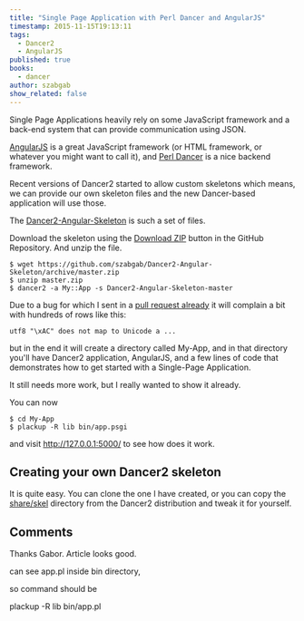 ```yaml
---
title: "Single Page Application with Perl Dancer and AngularJS"
timestamp: 2015-11-15T19:13:11
tags:
  - Dancer2
  - AngularJS
published: true
books:
  - dancer
author: szabgab
show_related: false
---
```



Single Page Applications heavily rely on some JavaScript framework and a back-end system that can provide communication using JSON.

[AngularJS](https://code-maven.com/angularjs) is a great JavaScript framework (or HTML framework, or whatever you might want to call it),
and [Perl Dancer](/dancer) is a nice backend framework.

Recent versions of Dancer2 started to allow custom skeletons which means, we can provide our own skeleton files and the new Dancer-based
application will use those.


The [Dancer2-Angular-Skeleton](https://github.com/szabgab/Dancer2-Angular-Skeleton) is such a set of files.

Download the skeleton using the [Download ZIP](https://github.com/szabgab/Dancer2-Angular-Skeleton/archive/master.zip) button in
the GitHub Repository. And unzip the file.

```
$ wget https://github.com/szabgab/Dancer2-Angular-Skeleton/archive/master.zip
$ unzip master.zip
$ dancer2 -a My::App -s Dancer2-Angular-Skeleton-master
```

Due to a bug for which I sent in a [pull request already](https://github.com/PerlDancer/Dancer2/pull/1060) it will complain a bit
with hundreds of rows like this:

```
utf8 "\xAC" does not map to Unicode a ...
```

but in the end it will create a directory called My-App, and in that directory you'll have Dancer2 application, AngularJS,
and a few lines of code that demonstrates how to get started with a Single-Page Application.

It still needs more work, but I really wanted to show it already.

You can now

```
$ cd My-App
$ plackup -R lib bin/app.psgi
```

and visit http://127.0.0.1:5000/ to see how does it work.


## Creating your own Dancer2 skeleton

It is quite easy. You can clone the one I have created, or you can copy the [share/skel](https://github.com/PerlDancer/Dancer2/tree/master/share/skel)
directory from the Dancer2 distribution and tweak it for yourself.

## Comments

Thanks Gabor. Article looks good.

can see app.pl inside bin directory, 

so command should be 

plackup -R lib bin/app.pl


